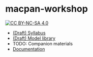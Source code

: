 # macpan-workshop

[![CC BY-NC-SA 4.0][cc-by-nc-sa-shield]][cc-by-nc-sa]

[cc-by-nc-sa]: http://creativecommons.org/licenses/by-nc-sa/4.0/
[cc-by-nc-sa-image]: https://licensebuttons.net/l/by-nc-sa/4.0/88x31.png
[cc-by-nc-sa-shield]: https://img.shields.io/badge/License-CC%20BY--NC--SA%204.0-lightgrey.svg


* [(Draft) Syllabus](syllabus.md)
* [(Draft) Model library](https://github.com/canmod/macpan2/tree/main/inst/starter_models)
* TODO: Companion materials
* [Documentation](https://canmod.github.io/macpan2)
